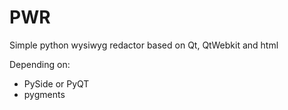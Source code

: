 PWR
=======

Simple python wysiwyg redactor based on Qt, QtWebkit and html

Depending on:
* PySide or PyQT
* pygments